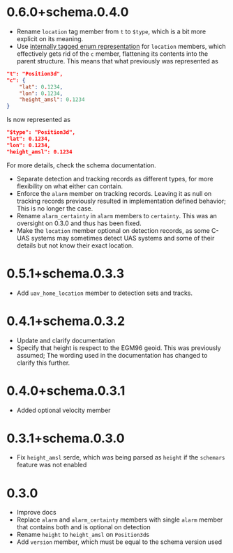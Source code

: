 # 0.6.0+schema.0.4.0
- Rename `location` tag member from `t` to `$type`, which is a bit more explicit on its meaning.
- Use [internally tagged enum representation](https://serde.rs/enum-representations.html) for `location` members, which effectively gets rid of the `c` member, flattening its contents into the parent structure.
This means that what previously was represented as
```json
"t": "Position3d",
"c": {
    "lat": 0.1234,
    "lon": 0.1234,
    "height_amsl": 0.1234
}
```
Is now represented as
```json
"$type": "Position3d",
"lat": 0.1234,
"lon": 0.1234,
"height_amsl": 0.1234
```
For more details, check the schema documentation.
- Separate detection and tracking records as different types, for more flexibility on what either can contain.
- Enforce the `alarm` member on tracking records. Leaving it as null on tracking records previously resulted in implementation defined behavior; This is no longer the case.
- Rename `alarm_certainty` in `alarm` members to `certainty`. This was an oversight on 0.3.0 and thus has been fixed.
- Make the `location` member optional on detection records, as some C-UAS systems may sometimes detect UAS systems and some of their details but not know their exact location.


# 0.5.1+schema.0.3.3
- Add `uav_home_location` member to detection sets and tracks.

# 0.4.1+schema.0.3.2
- Update and clarify documentation
- Specify that height is respect to the EGM96 geoid. This was previously assumed; The wording used in the documentation has changed to clarify this further.

# 0.4.0+schema.0.3.1
- Added optional velocity member

# 0.3.1+schema.0.3.0
- Fix `height_amsl` serde, which was being parsed as `height` if the `schemars` feature was not enabled

# 0.3.0
- Improve docs
- Replace `alarm` and `alarm_certainty` members with single `alarm` member that contains both and is optional on detection
- Rename `height` to `height_amsl` on `Position3d`s
- Add `version` member, which must be equal to the schema version used